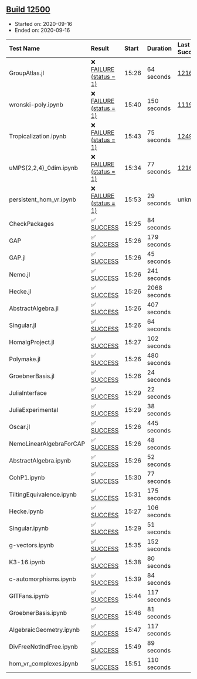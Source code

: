 ## [Build 12500](https://oscarci.mathematik.uni-kl.de/job/oscar/12500/)

* Started on: 2020-09-16
* Ended on: 2020-09-16

| Test Name    | Result | Start | Duration | Last Success | First Failure |
|:-------------|:-------|:------|:---------|:-------------|:--------------|
| GroupAtlas.jl | ❌ [FAILURE (status = 1)](https://oscarci.mathematik.uni-kl.de/job/oscar/12500/artifact/logs/build-12500/GroupAtlas.jl.log) | 15:26 | 64 seconds | [12167](https://oscarci.mathematik.uni-kl.de/job/oscar/12167/) | [12168](https://oscarci.mathematik.uni-kl.de/job/oscar/12168/) |
| wronski-poly.ipynb | ❌ [FAILURE (status = 1)](https://oscarci.mathematik.uni-kl.de/job/oscar/12500/artifact/logs/build-12500/wronski-poly.ipynb.log) | 15:40 | 150 seconds | [11192](https://oscarci.mathematik.uni-kl.de/job/oscar/11192/) | [11193](https://oscarci.mathematik.uni-kl.de/job/oscar/11193/) |
| Tropicalization.ipynb | ❌ [FAILURE (status = 1)](https://oscarci.mathematik.uni-kl.de/job/oscar/12500/artifact/logs/build-12500/Tropicalization.ipynb.log) | 15:43 | 75 seconds | [12499](https://oscarci.mathematik.uni-kl.de/job/oscar/12499/) | [12500](https://oscarci.mathematik.uni-kl.de/job/oscar/12500/) |
| uMPS(2,2,4)_0dim.ipynb | ❌ [FAILURE (status = 1)](https://oscarci.mathematik.uni-kl.de/job/oscar/12500/artifact/logs/build-12500/uMPS-2-2-4-_0dim.ipynb.log) | 15:34 | 77 seconds | [12167](https://oscarci.mathematik.uni-kl.de/job/oscar/12167/) | [12168](https://oscarci.mathematik.uni-kl.de/job/oscar/12168/) |
| persistent_hom_vr.ipynb | ❌ [FAILURE (status = 1)](https://oscarci.mathematik.uni-kl.de/job/oscar/12500/artifact/logs/build-12500/persistent_hom_vr.ipynb.log) | 15:53 | 29 seconds | unknown | unknown |
| CheckPackages | ✅ [SUCCESS](https://oscarci.mathematik.uni-kl.de/job/oscar/12500/artifact/logs/build-12500/CheckPackages.log) | 15:25 | 84 seconds |  |  |
| GAP | ✅ [SUCCESS](https://oscarci.mathematik.uni-kl.de/job/oscar/12500/artifact/logs/build-12500/GAP.log) | 15:26 | 179 seconds |  |  |
| GAP.jl | ✅ [SUCCESS](https://oscarci.mathematik.uni-kl.de/job/oscar/12500/artifact/logs/build-12500/GAP.jl.log) | 15:26 | 45 seconds |  |  |
| Nemo.jl | ✅ [SUCCESS](https://oscarci.mathematik.uni-kl.de/job/oscar/12500/artifact/logs/build-12500/Nemo.jl.log) | 15:26 | 241 seconds |  |  |
| Hecke.jl | ✅ [SUCCESS](https://oscarci.mathematik.uni-kl.de/job/oscar/12500/artifact/logs/build-12500/Hecke.jl.log) | 15:26 | 2068 seconds |  |  |
| AbstractAlgebra.jl | ✅ [SUCCESS](https://oscarci.mathematik.uni-kl.de/job/oscar/12500/artifact/logs/build-12500/AbstractAlgebra.jl.log) | 15:26 | 407 seconds |  |  |
| Singular.jl | ✅ [SUCCESS](https://oscarci.mathematik.uni-kl.de/job/oscar/12500/artifact/logs/build-12500/Singular.jl.log) | 15:26 | 64 seconds |  |  |
| HomalgProject.jl | ✅ [SUCCESS](https://oscarci.mathematik.uni-kl.de/job/oscar/12500/artifact/logs/build-12500/HomalgProject.jl.log) | 15:27 | 102 seconds |  |  |
| Polymake.jl | ✅ [SUCCESS](https://oscarci.mathematik.uni-kl.de/job/oscar/12500/artifact/logs/build-12500/Polymake.jl.log) | 15:26 | 480 seconds |  |  |
| GroebnerBasis.jl | ✅ [SUCCESS](https://oscarci.mathematik.uni-kl.de/job/oscar/12500/artifact/logs/build-12500/GroebnerBasis.jl.log) | 15:26 | 24 seconds |  |  |
| JuliaInterface | ✅ [SUCCESS](https://oscarci.mathematik.uni-kl.de/job/oscar/12500/artifact/logs/build-12500/JuliaInterface.log) | 15:29 | 22 seconds |  |  |
| JuliaExperimental | ✅ [SUCCESS](https://oscarci.mathematik.uni-kl.de/job/oscar/12500/artifact/logs/build-12500/JuliaExperimental.log) | 15:29 | 38 seconds |  |  |
| Oscar.jl | ✅ [SUCCESS](https://oscarci.mathematik.uni-kl.de/job/oscar/12500/artifact/logs/build-12500/Oscar.jl.log) | 15:26 | 445 seconds |  |  |
| NemoLinearAlgebraForCAP | ✅ [SUCCESS](https://oscarci.mathematik.uni-kl.de/job/oscar/12500/artifact/logs/build-12500/NemoLinearAlgebraForCAP.log) | 15:26 | 48 seconds |  |  |
| AbstractAlgebra.ipynb | ✅ [SUCCESS](https://oscarci.mathematik.uni-kl.de/job/oscar/12500/artifact/logs/build-12500/AbstractAlgebra.ipynb.log) | 15:26 | 52 seconds |  |  |
| CohP1.ipynb | ✅ [SUCCESS](https://oscarci.mathematik.uni-kl.de/job/oscar/12500/artifact/logs/build-12500/CohP1.ipynb.log) | 15:30 | 77 seconds |  |  |
| TiltingEquivalence.ipynb | ✅ [SUCCESS](https://oscarci.mathematik.uni-kl.de/job/oscar/12500/artifact/logs/build-12500/TiltingEquivalence.ipynb.log) | 15:31 | 175 seconds |  |  |
| Hecke.ipynb | ✅ [SUCCESS](https://oscarci.mathematik.uni-kl.de/job/oscar/12500/artifact/logs/build-12500/Hecke.ipynb.log) | 15:27 | 106 seconds |  |  |
| Singular.ipynb | ✅ [SUCCESS](https://oscarci.mathematik.uni-kl.de/job/oscar/12500/artifact/logs/build-12500/Singular.ipynb.log) | 15:29 | 51 seconds |  |  |
| g-vectors.ipynb | ✅ [SUCCESS](https://oscarci.mathematik.uni-kl.de/job/oscar/12500/artifact/logs/build-12500/g-vectors.ipynb.log) | 15:35 | 152 seconds |  |  |
| K3-16.ipynb | ✅ [SUCCESS](https://oscarci.mathematik.uni-kl.de/job/oscar/12500/artifact/logs/build-12500/K3-16.ipynb.log) | 15:38 | 80 seconds |  |  |
| c-automorphisms.ipynb | ✅ [SUCCESS](https://oscarci.mathematik.uni-kl.de/job/oscar/12500/artifact/logs/build-12500/c-automorphisms.ipynb.log) | 15:39 | 84 seconds |  |  |
| GITFans.ipynb | ✅ [SUCCESS](https://oscarci.mathematik.uni-kl.de/job/oscar/12500/artifact/logs/build-12500/GITFans.ipynb.log) | 15:44 | 117 seconds |  |  |
| GroebnerBasis.ipynb | ✅ [SUCCESS](https://oscarci.mathematik.uni-kl.de/job/oscar/12500/artifact/logs/build-12500/GroebnerBasis.ipynb.log) | 15:46 | 81 seconds |  |  |
| AlgebraicGeometry.ipynb | ✅ [SUCCESS](https://oscarci.mathematik.uni-kl.de/job/oscar/12500/artifact/logs/build-12500/AlgebraicGeometry.ipynb.log) | 15:47 | 117 seconds |  |  |
| DivFreeNotIndFree.ipynb | ✅ [SUCCESS](https://oscarci.mathematik.uni-kl.de/job/oscar/12500/artifact/logs/build-12500/DivFreeNotIndFree.ipynb.log) | 15:49 | 89 seconds |  |  |
| hom_vr_complexes.ipynb | ✅ [SUCCESS](https://oscarci.mathematik.uni-kl.de/job/oscar/12500/artifact/logs/build-12500/hom_vr_complexes.ipynb.log) | 15:51 | 110 seconds |  |  |
